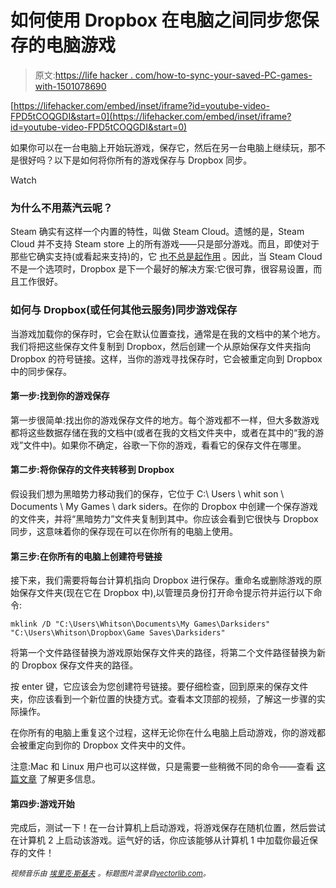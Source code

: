 # 如何使用 Dropbox 在电脑之间同步您保存的电脑游戏

> 原文:[https://life hacker . com/how-to-sync-your-saved-PC-games-with-1501078690](https://lifehacker.com/how-to-sync-your-saved-pc-games-between-computers-with-1501078690)

 [https://lifehacker.com/embed/inset/iframe?id=youtube-video-FPD5tCOQGDI&start=0](https://lifehacker.com/embed/inset/iframe?id=youtube-video-FPD5tCOQGDI&start=0) 

如果你可以在一台电脑上开始玩游戏，保存它，然后在另一台电脑上继续玩，那不是很好吗？以下是如何将你所有的游戏保存与 Dropbox 同步。

Watch

### 为什么不用蒸汽云呢？

Steam 确实有这样一个内置的特性，叫做 Steam Cloud。遗憾的是，Steam Cloud 并不支持 Steam store 上的所有游戏——只是部分游戏。而且，即使对于那些它确实支持(或看起来支持)的，它 [也不总是起作用](http://steamcommunity.com/app/43160/discussions/0/810924774434777419/) 。因此，当 Steam Cloud 不是一个选项时，Dropbox 是下一个最好的解决方案:它很可靠，很容易设置，而且工作很好。

### 如何与 Dropbox(或任何其他云服务)同步游戏保存

当游戏加载你的保存时，它会在默认位置查找，通常是在我的文档中的某个地方。我们将把这些保存文件复制到 Dropbox，然后创建一个从原始保存文件夹指向 Dropbox 的符号链接。这样，当你的游戏寻找保存时，它会被重定向到 Dropbox 中的同步保存。

#### 第一步:找到你的游戏保存

第一步很简单:找出你的游戏保存文件的地方。每个游戏都不一样，但大多数游戏都将这些数据存储在我的文档中(或者在我的文档文件夹中，或者在其中的“我的游戏”文件中)。如果你不确定，谷歌一下你的游戏，看看它的保存文件在哪里。

#### 第二步:将你保存的文件夹转移到 Dropbox

假设我们想为黑暗势力移动我们的保存，它位于 C:\ Users \ whit son \ Documents \ My Games \ dark siders。在你的 Dropbox 中创建一个保存游戏的文件夹，并将“黑暗势力”文件夹复制到其中。你应该会看到它很快与 Dropbox 同步，这意味着你的保存现在可以在你所有的电脑上使用。

#### 第三步:在你所有的电脑上创建符号链接

接下来，我们需要将每台计算机指向 Dropbox 进行保存。重命名或删除游戏的原始保存文件夹(现在它在 Dropbox 中),以管理员身份打开命令提示符并运行以下命令:

```
mklink /D "C:\Users\Whitson\Documents\My Games\Darksiders" "C:\Users\Whitson\Dropbox\Game Saves\Darksiders"
```

将第一个文件路径替换为游戏原始保存文件夹的路径，将第二个文件路径替换为新的 Dropbox 保存文件夹的路径。

按 enter 键，它应该会为您创建符号链接。要仔细检查，回到原来的保存文件夹，你应该看到一个新位置的快捷方式。查看本文顶部的视频，了解这一步骤的实际操作。

在你所有的电脑上重复这个过程，这样无论你在什么电脑上启动游戏，你的游戏都会被重定向到你的 Dropbox 文件夹中的文件。

注意:Mac 和 Linux 用户也可以这样做，只是需要一些稍微不同的命令——查看 [这篇文章](https://lifehacker.com/sync-files-and-folders-outside-your-my-dropbox-folder-5154698) 了解更多信息。

#### 第四步:游戏开始

完成后，测试一下！在一台计算机上启动游戏，将游戏保存在随机位置，然后尝试在计算机 2 上启动该游戏。运气好的话，你应该能够从计算机 1 中加载你最近保存的文件！

<small>*视频音乐由*</small> [<small>*埃里克·斯基夫*</small>](http://freemusicarchive.org/music/Eric_Skiff/Resistor_Anthems/eric_skiff_-_04_-_all_of_us) <small>*。标题图片混录自*</small>[<small>*vectorlib.com*</small>](http://www.shutterstock.com/pic.mhtml?id=112433756)<small>*。*</small>